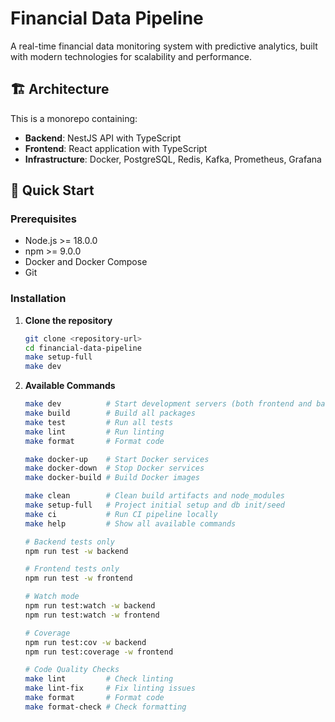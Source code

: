 # Financial Data Pipeline

A real-time financial data monitoring system with predictive analytics, built with modern technologies for scalability and performance.

## 🏗️ Architecture

This is a monorepo containing:

- **Backend**: NestJS API with TypeScript
- **Frontend**: React application with TypeScript
- **Infrastructure**: Docker, PostgreSQL, Redis, Kafka, Prometheus, Grafana

## 🚀 Quick Start

### Prerequisites

- Node.js >= 18.0.0
- npm >= 9.0.0
- Docker and Docker Compose
- Git

### Installation

1. **Clone the repository**
   ```bash
   git clone <repository-url>
   cd financial-data-pipeline
   make setup-full
   make dev

1. **Available Commands**
    ```bash
    make dev          # Start development servers (both frontend and backend)
    make build        # Build all packages
    make test         # Run all tests
    make lint         # Run linting
    make format       # Format code

    make docker-up    # Start Docker services
    make docker-down  # Stop Docker services  
    make docker-build # Build Docker images

    make clean        # Clean build artifacts and node_modules
    make setup-full   # Project initial setup and db init/seed
    make ci           # Run CI pipeline locally
    make help         # Show all available commands

    # Backend tests only
    npm run test -w backend

    # Frontend tests only  
    npm run test -w frontend

    # Watch mode
    npm run test:watch -w backend
    npm run test:watch -w frontend

    # Coverage
    npm run test:cov -w backend
    npm run test:coverage -w frontend

    # Code Quality Checks
    make lint         # Check linting
    make lint-fix     # Fix linting issues
    make format       # Format code
    make format-check # Check formatting
```